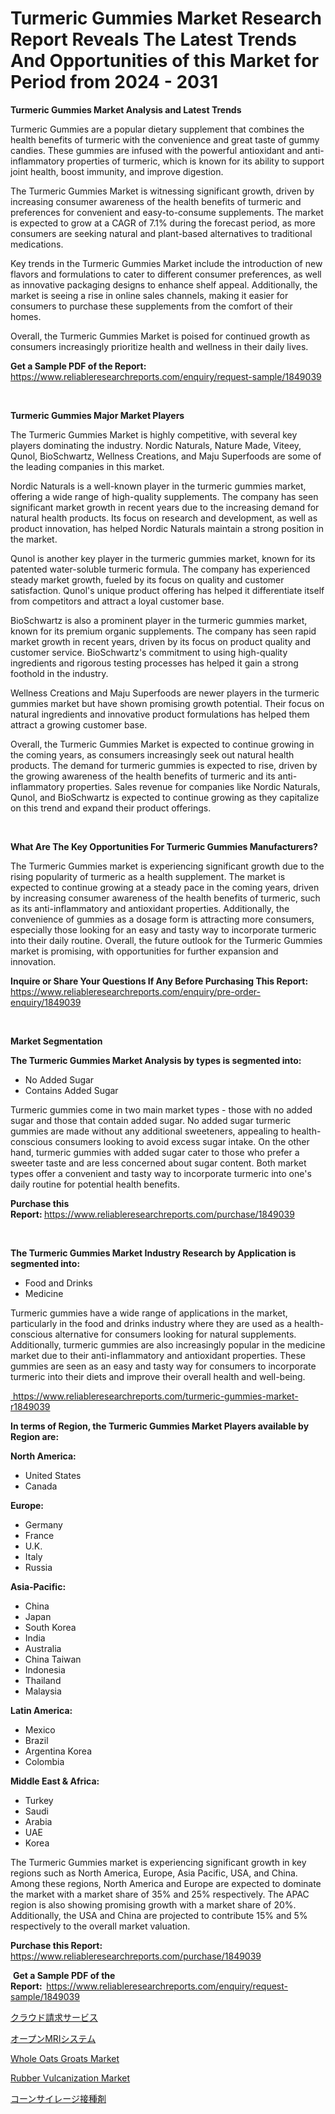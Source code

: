 <p><h1>Turmeric Gummies Market Research Report Reveals The Latest Trends And Opportunities of this Market for Period from 2024 - 2031</h1></p><p><strong>Turmeric Gummies Market Analysis and Latest Trends</strong></p>
<p><p>Turmeric Gummies are a popular dietary supplement that combines the health benefits of turmeric with the convenience and great taste of gummy candies. These gummies are infused with the powerful antioxidant and anti-inflammatory properties of turmeric, which is known for its ability to support joint health, boost immunity, and improve digestion.</p><p>The Turmeric Gummies Market is witnessing significant growth, driven by increasing consumer awareness of the health benefits of turmeric and preferences for convenient and easy-to-consume supplements. The market is expected to grow at a CAGR of 7.1% during the forecast period, as more consumers are seeking natural and plant-based alternatives to traditional medications.</p><p>Key trends in the Turmeric Gummies Market include the introduction of new flavors and formulations to cater to different consumer preferences, as well as innovative packaging designs to enhance shelf appeal. Additionally, the market is seeing a rise in online sales channels, making it easier for consumers to purchase these supplements from the comfort of their homes.</p><p>Overall, the Turmeric Gummies Market is poised for continued growth as consumers increasingly prioritize health and wellness in their daily lives.</p></p>
<p><strong>Get a Sample PDF of the Report:&nbsp;</strong> <a href="https://www.reliableresearchreports.com/enquiry/request-sample/1849039">https://www.reliableresearchreports.com/enquiry/request-sample/1849039</a></p>
<p>&nbsp;</p>
<p><strong>Turmeric Gummies Major Market Players</strong></p>
<p><p>The Turmeric Gummies Market is highly competitive, with several key players dominating the industry. Nordic Naturals, Nature Made, Viteey, Qunol, BioSchwartz, Wellness Creations, and Maju Superfoods are some of the leading companies in this market.</p><p>Nordic Naturals is a well-known player in the turmeric gummies market, offering a wide range of high-quality supplements. The company has seen significant market growth in recent years due to the increasing demand for natural health products. Its focus on research and development, as well as product innovation, has helped Nordic Naturals maintain a strong position in the market.</p><p>Qunol is another key player in the turmeric gummies market, known for its patented water-soluble turmeric formula. The company has experienced steady market growth, fueled by its focus on quality and customer satisfaction. Qunol's unique product offering has helped it differentiate itself from competitors and attract a loyal customer base.</p><p>BioSchwartz is also a prominent player in the turmeric gummies market, known for its premium organic supplements. The company has seen rapid market growth in recent years, driven by its focus on product quality and customer service. BioSchwartz's commitment to using high-quality ingredients and rigorous testing processes has helped it gain a strong foothold in the industry.</p><p>Wellness Creations and Maju Superfoods are newer players in the turmeric gummies market but have shown promising growth potential. Their focus on natural ingredients and innovative product formulations has helped them attract a growing customer base.</p><p>Overall, the Turmeric Gummies Market is expected to continue growing in the coming years, as consumers increasingly seek out natural health products. The demand for turmeric gummies is expected to rise, driven by the growing awareness of the health benefits of turmeric and its anti-inflammatory properties. Sales revenue for companies like Nordic Naturals, Qunol, and BioSchwartz is expected to continue growing as they capitalize on this trend and expand their product offerings.</p></p>
<p>&nbsp;</p>
<p><strong>What Are The Key Opportunities For Turmeric Gummies Manufacturers?</strong></p>
<p><p>The Turmeric Gummies market is experiencing significant growth due to the rising popularity of turmeric as a health supplement. The market is expected to continue growing at a steady pace in the coming years, driven by increasing consumer awareness of the health benefits of turmeric, such as its anti-inflammatory and antioxidant properties. Additionally, the convenience of gummies as a dosage form is attracting more consumers, especially those looking for an easy and tasty way to incorporate turmeric into their daily routine. Overall, the future outlook for the Turmeric Gummies market is promising, with opportunities for further expansion and innovation.</p></p>
<p><strong>Inquire or Share Your Questions If Any Before Purchasing This Report:</strong> <a href="https://www.reliableresearchreports.com/enquiry/pre-order-enquiry/1849039">https://www.reliableresearchreports.com/enquiry/pre-order-enquiry/1849039</a></p>
<p>&nbsp;</p>
<p><strong>Market Segmentation</strong></p>
<p><strong>The Turmeric Gummies Market Analysis by types is segmented into:</strong></p>
<p><ul><li>No Added Sugar</li><li>Contains Added Sugar</li></ul></p>
<p><p>Turmeric gummies come in two main market types - those with no added sugar and those that contain added sugar. No added sugar turmeric gummies are made without any additional sweeteners, appealing to health-conscious consumers looking to avoid excess sugar intake. On the other hand, turmeric gummies with added sugar cater to those who prefer a sweeter taste and are less concerned about sugar content. Both market types offer a convenient and tasty way to incorporate turmeric into one's daily routine for potential health benefits.</p></p>
<p><strong>Purchase this Report:&nbsp;</strong><a href="https://www.reliableresearchreports.com/purchase/1849039">https://www.reliableresearchreports.com/purchase/1849039</a></p>
<p>&nbsp;</p>
<p><strong>The Turmeric Gummies Market Industry Research by Application is segmented into:</strong></p>
<p><ul><li>Food and Drinks</li><li>Medicine</li></ul></p>
<p><p>Turmeric gummies have a wide range of applications in the market, particularly in the food and drinks industry where they are used as a health-conscious alternative for consumers looking for natural supplements. Additionally, turmeric gummies are also increasingly popular in the medicine market due to their anti-inflammatory and antioxidant properties. These gummies are seen as an easy and tasty way for consumers to incorporate turmeric into their diets and improve their overall health and well-being.</p></p>
<p><a href="https://www.reliableresearchreports.com/turmeric-gummies-market-r1849039">&nbsp;https://www.reliableresearchreports.com/turmeric-gummies-market-r1849039</a></p>
<p><strong>In terms of Region, the Turmeric Gummies Market Players available by Region are:</strong></p>
<p>
    <p> <strong> North America: </strong>
        <ul>
            <li>United States</li>
            <li>Canada</li>
        </ul>
        </p> 
    <p> <strong> Europe: </strong>
        <ul>
            <li>Germany</li>
            <li>France</li>
            <li>U.K.</li>
            <li>Italy</li>
            <li>Russia</li>
        </ul>
        </p> 
    <p> <strong> Asia-Pacific: </strong>
        <ul>
            <li>China</li>
            <li>Japan</li>
            <li>South Korea</li>
            <li>India</li>
            <li>Australia</li>
            <li>China Taiwan</li>
            <li>Indonesia</li>
            <li>Thailand</li>
            <li>Malaysia</li>
        </ul>
        </p> 
    <p> <strong> Latin America: </strong>
        <ul>
            <li>Mexico</li>
            <li>Brazil</li>
            <li>Argentina Korea</li>
            <li>Colombia</li>
        </ul>
        </p> 
    <p> <strong> Middle East & Africa: </strong>
        <ul>
            <li>Turkey</li>
            <li>Saudi</li>
            <li>Arabia</li>
            <li>UAE</li>
            <li>Korea</li>
        </ul>
    </p>
    </p>
<p><p>The Turmeric Gummies market is experiencing significant growth in key regions such as North America, Europe, Asia Pacific, USA, and China. Among these regions, North America and Europe are expected to dominate the market with a market share of 35% and 25% respectively. The APAC region is also showing promising growth with a market share of 20%. Additionally, the USA and China are projected to contribute 15% and 5% respectively to the overall market valuation.</p></p>
<p><strong>Purchase this Report: </strong><a href="https://www.reliableresearchreports.com/purchase/1849039">https://www.reliableresearchreports.com/purchase/1849039</a></p>
<p>&nbsp;<strong>Get a Sample PDF of the Report:&nbsp;&nbsp;</strong><a href="https://www.reliableresearchreports.com/enquiry/request-sample/1849039">https://www.reliableresearchreports.com/enquiry/request-sample/1849039</a></p>
<p><strong></strong></p>
<p><p><a href="https://medium.com/@vedakuvlis2023/%E3%82%AF%E3%83%A9%E3%82%A6%E3%83%89%E8%AA%B2%E9%87%91%E3%82%B5%E3%83%BC%E3%83%93%E3%82%B9%E5%B8%82%E5%A0%B4%E5%88%86%E6%9E%90-%E3%81%9D%E3%81%AEcagr-%E5%B8%82%E5%A0%B4%E3%82%BB%E3%82%B0%E3%83%A1%E3%83%B3%E3%83%86%E3%83%BC%E3%82%B7%E3%83%A7%E3%83%B3-%E3%82%B0%E3%83%AD%E3%83%BC%E3%83%90%E3%83%AB%E7%94%A3%E6%A5%AD%E6%A6%82%E8%A6%81-bf49d74a888d">クラウド請求サービス</a></p><p><a href="https://github.com/hwbcz413288296/Market-Research-Report-List-1/blob/main/376590218963.md">オープンMRIシステム</a></p><p><a href="https://github.com/Chiragrp22/Market-Research-Report-List-4/blob/main/whole-oats-groats-market.md">Whole Oats Groats Market</a></p><p><a href="https://issuu.com/reportprime-2/docs/rubber-vulcanization-market-size-2030.pptx">Rubber Vulcanization Market</a></p><p><a href="https://github.com/efcvopdgkdx128/Market-Research-Report-List-1/blob/main/978256318962.md">コーンサイレージ接種剤</a></p></p>